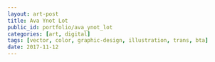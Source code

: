 ```yaml
---
layout: art-post
title: Ava Ynot Lot
public_id: portfolio/ava_ynot_lot
categories: [art, digital]
tags: [vector, color, graphic-design, illustration, trans, bta]
date: 2017-11-12
---
```

